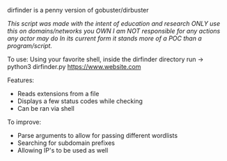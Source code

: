 dirfinder is a penny version of gobuster/dirbuster

*This script was made with the intent of education and research*
*ONLY use this on domains/networks you OWN*
*I am NOT responsible for any actions any actor may do*
*In its current form it stands more of a POC than a program/script.*

To use:
Using your favorite shell, inside the dirfinder directory run 
->   python3 dirfinder.py https://www.website.com

Features:
- Reads extensions from a file
- Displays a few status codes while checking
- Can be ran via shell

To improve:
- Parse arguments to allow for passing different wordlists
- Searching for subdomain prefixes
- Allowing IP's to be used as well
